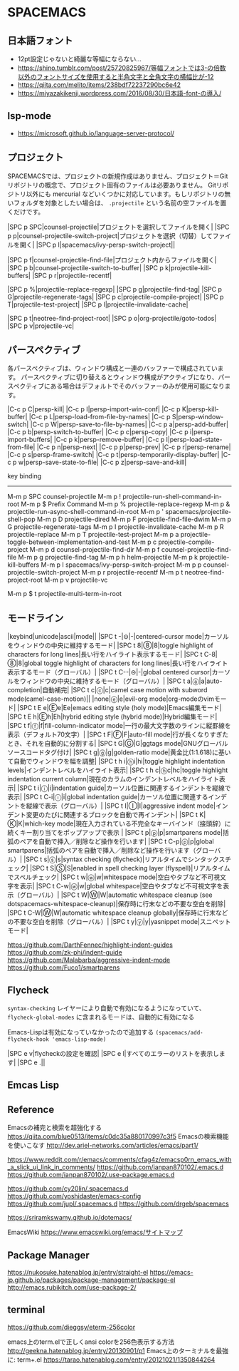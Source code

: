 # SPACEMACS


## 日本語フォント

- 12pt設定じゃないと綺麗な等幅にならない...
- https://shino.tumblr.com/post/25720825967/等幅フォントでは3-の倍数以外のフォントサイズを使用すると半角文字と全角文字の横幅比が-12
- https://qiita.com/melito/items/238bdf72237290bc6e42
- https://miyazakikenji.wordpress.com/2016/08/30/日本語-font-の導入/


## lsp-mode

- https://microsoft.github.io/language-server-protocol/


## プロジェクト

SPACEMACSでは、プロジェクトの新規作成はありません、プロジェクト＝Gitリポジトリの概念で、プロジェクト固有のファイルは必要ありません。
Gitリポジトリ以外にも mercurial などいくつかに対応しています。もしリポジトリの無いフォルダを対象としたい場合は、
`.projectile` という名前の空ファイルを置くだけです。

|SPC p SPC|counsel-projectile|プロジェクトを選択してファイルを開く|
|SPC p p|counsel-projectile-switch-project|プロジェクトを選択（切替）してファイルを開く|
|SPC p l|spacemacs/ivy-persp-switch-project||

|SPC p f|counsel-projectile-find-file|プロジェクト内からファイルを開く|
|SPC p b|counsel-projectile-switch-to-buffer|
|SPC p k|projectile-kill-buffers|
|SPC p r|projectile-recentf|

|SPC p %|projectile-replace-regexp|
|SPC p g|projectile-find-tag|
|SPC p G|projectile-regenerate-tags|
|SPC p c|projectile-compile-project|
|SPC p T|projectile-test-project|
|SPC p I|projectile-invalidate-cache|

|SPC p t|neotree-find-project-root|
|SPC p o|org-projectile/goto-todos|
|SPC p v|projectile-vc|


## パースペクティブ

各パースペクティブは、ウィンドウ構成と一連のバッファーで構成されています。
パースペクティブに切り替えるとウィンドウ構成がアクティブになり、パースペクティブにある場合はデフォルトでそのバッファーのみが使用可能になります。

|C-c p C|persp-kill|
|C-c p I|persp-import-win-conf|
|C-c p K|persp-kill-buffer|
|C-c p L|persp-load-from-file-by-names|
|C-c p S|persp-window-switch|
|C-c p W|persp-save-to-file-by-names|
|C-c p a|persp-add-buffer|
|C-c p b|persp-switch-to-buffer|
|C-c p c|persp-copy|
|C-c p i|persp-import-buffers|
|C-c p k|persp-remove-buffer|
|C-c p l|persp-load-state-from-file|
|C-c p n|persp-next|
|C-c p p|persp-prev|
|C-c p r|persp-rename|
|C-c p s|persp-frame-switch|
|C-c p t|persp-temporarily-display-buffer|
|C-c p w|persp-save-state-to-file|
|C-c p z|persp-save-and-kill|


key             binding
---             -------

M-m p SPC       counsel-projectile
M-m p !         projectile-run-shell-command-in-root
M-m p $         Prefix Command
M-m p %         projectile-replace-regexp
M-m p &         projectile-run-async-shell-command-in-root
M-m p '         spacemacs/projectile-shell-pop
M-m p D         projectile-dired
M-m p F         projectile-find-file-dwim
M-m p G         projectile-regenerate-tags
M-m p I         projectile-invalidate-cache
M-m p R         projectile-replace
M-m p T         projectile-test-project
M-m p a         projectile-toggle-between-implementation-and-test
M-m p c         projectile-compile-project
M-m p d         counsel-projectile-find-dir
M-m p f         counsel-projectile-find-file
M-m p g         projectile-find-tag
M-m p h         helm-projectile
M-m p k         projectile-kill-buffers
M-m p l         spacemacs/ivy-persp-switch-project
M-m p p         counsel-projectile-switch-project
M-m p r         projectile-recentf
M-m p t         neotree-find-project-root
M-m p v         projectile-vc

M-m p $ t       projectile-multi-term-in-root



## モードライン

|keybind|unicode|ascii|mode||
|SPC t -|⊝|-|centered-cursor mode|カーソルをウィンドウの中央に維持するモード|
|SPC t 8|⑧|8|toggle highlight of characters for long lines|長い行をハイライト表示するモード|
|SPC t C-8|⑧|8|global toggle highlight of characters for long lines|長い行をハイライト表示するモード（グローバル）|
|SPC t C--|⊝|-|global centered cursor|カーソルをウィンドウの中央に維持するモード（グローバル）|
|SPC t a|ⓐ|a|auto-completion|自動補完|
|SPC t c|ⓒ|c|camel case motion with subword mode(camel-case-motion)||
|none|ⓔ|e|evil-org mode|org-modeのvimモード|
|SPC t E e|Ⓔe|Ee|emacs editing style (holy mode)|Emacs編集モード|
|SPC t E h|Ⓔh|Eh|hybrid editing style (hybrid mode)|Hybrid編集モード|
|SPC t f|ⓕ|f|fill-column-indicator mode|一行の最大文字数のラインに縦罫線を表示（デフォルト70文字）|
|SPC t F|Ⓕ|F|auto-fill mode|行が長くなりすぎたとき、それを自動的に分割する|
|SPC t G|Ⓖ|G|ggtags mode|GNUグローバルソースコードタグ付け|
|SPC t g|ⓖ|g|golden-ratio mode|黄金比(1:1.618)に基いて自動でウィンドウを幅を調整|
|SPC t h i|ⓗi|hi|toggle highlight indentation levels|インデントレベルをハイライト表示|
|SPC t h c|ⓗc|hc|toggle highlight indentation current column|現在のカラムのインデントレベルをハイライト表示|
|SPC t i|ⓘ|i|indentation guide|カーソル位置に関連するインデントを縦線で表示|
|SPC t C-i|ⓘ|i|global indentation guide|カーソル位置に関連するインデントを縦線で表示（グローバル）|
|SPC t I|Ⓘ|I|aggressive indent mode|インデント変更のたびに関連するブロックを自動で再インデント|
|SPC t K|Ⓚ|K|which-key mode|現在入力されている不完全なキーバインド（接頭辞）に続くキー割り当てをポップアップで表示 |
|SPC t p|ⓟ|p|smartparens mode|括弧のペアを自動で挿入／削除など操作を行います|
|SPC t C-p|ⓟ|p|global smartparens|括弧のペアを自動で挿入／削除など操作を行います（グローバル）|
|SPC t s|ⓢ|s|syntax checking (flycheck)|リアルタイムでシンタックスチェック|
|SPC t S|Ⓢ|S|enabled in spell checking layer (flyspell)|リアルタイムでスペルチェック|
|SPC t w|ⓦ|w|whitespace mode|空白やタブなど不可視文字を表示|
|SPC t C-w|ⓦ|w|global whitespace|空白やタブなど不可視文字を表示（グローバル）|
|SPC t W|Ⓦ|W|automatic whitespace cleanup (see dotspacemacs-whitespace-cleanup)|保存時に行末などの不要な空白を削除|
|SPC t C-W|Ⓦ|W|automatic whitespace cleanup globally|保存時に行末などの不要な空白を削除（グローバル）|
|SPC t y|ⓨ|y|yasnippet mode|スニペットモード|

https://github.com/DarthFennec/highlight-indent-guides
https://github.com/zk-phi/indent-guide
https://github.com/Malabarba/aggressive-indent-mode
https://github.com/Fuco1/smartparens


## Flycheck

`syntax-checking` レイヤーにより自動で有効になるようになっていて、 `flycheck-global-modes` に含まれるモードは、自動的に有効になる

Emacs-Lispは有効になっていなかったので追加する `(spacemacs/add-flycheck-hook 'emacs-lisp-mode)`

|SPC e v|flycheckの設定を確認|
|SPC e l|すべてのエラーのリストを表示します|
|SPC e .||


## Emcas Lisp




## Reference

Emacsの補完と検索を超強化する
https://qiita.com/blue0513/items/c0dc35a880170997c3f5
Emacsの検索機能を使いこなす
http://dev.ariel-networks.com/articles/emacs/part1/

https://www.reddit.com/r/emacs/comments/cfag4z/emacsp0rn_emacs_with_a_slick_ui_link_in_comments/
https://github.com/ianpan870102/.emacs.d
https://github.com/ianpan870102/.use-package.emacs.d

https://github.com/cy20lin/.spacemacs.d
https://github.com/yoshidaster/emacs-config
https://github.com/jupl/.spacemacs.d
https://github.com/drgeb/spacemacs

https://sriramkswamy.github.io/dotemacs/


EmacsWiki
https://www.emacswiki.org/emacs/サイトマップ

## Package Manager

https://nukosuke.hatenablog.jp/entry/straight-el
https://emacs-jp.github.io/packages/package-management/package-el
http://emacs.rubikitch.com/use-package-2/

## terminal

https://github.com/dieggsy/eterm-256color

emacs上のterm.elで正しくansi colorを256色表示する方法
http://geekna.hatenablog.jp/entry/20130901/p1
Emacs上のターミナルを最強に: term+.el
https://tarao.hatenablog.com/entry/20121021/1350844264
